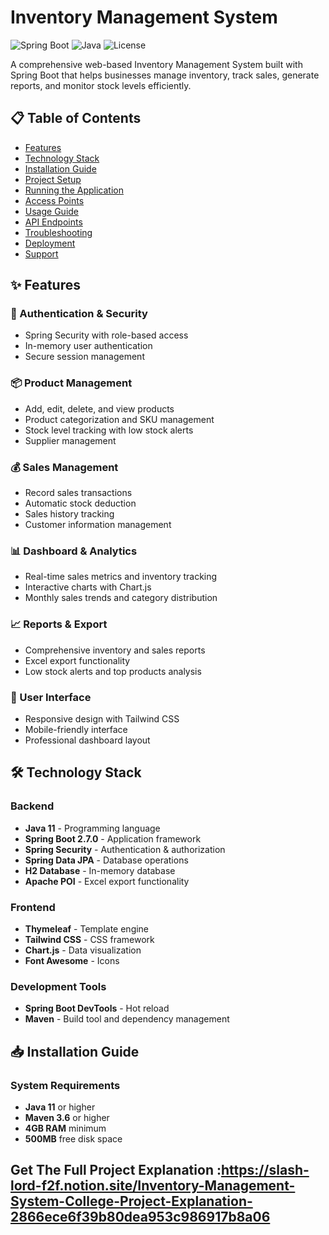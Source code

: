 

# Inventory Management System

![Spring Boot](https://img.shields.io/badge/Spring%20Boot-2.7.0-brightgreen)
![Java](https://img.shields.io/badge/Java-11-blue)
![License](https://img.shields.io/badge/License-MIT-green)

A comprehensive web-based Inventory Management System built with Spring Boot that helps businesses manage inventory, track sales, generate reports, and monitor stock levels efficiently.

## 📋 Table of Contents

- [Features](#features)
- [Technology Stack](#technology-stack)
- [Installation Guide](#installation-guide)
- [Project Setup](#project-setup)
- [Running the Application](#running-the-application)
- [Access Points](#access-points)
- [Usage Guide](#usage-guide)
- [API Endpoints](#api-endpoints)
- [Troubleshooting](#troubleshooting)
- [Deployment](#deployment)
- [Support](#support)

## ✨ Features

### 🔐 Authentication & Security
- Spring Security with role-based access
- In-memory user authentication
- Secure session management

### 📦 Product Management
- Add, edit, delete, and view products
- Product categorization and SKU management
- Stock level tracking with low stock alerts
- Supplier management

### 💰 Sales Management
- Record sales transactions
- Automatic stock deduction
- Sales history tracking
- Customer information management

### 📊 Dashboard & Analytics
- Real-time sales metrics and inventory tracking
- Interactive charts with Chart.js
- Monthly sales trends and category distribution

### 📈 Reports & Export
- Comprehensive inventory and sales reports
- Excel export functionality
- Low stock alerts and top products analysis

### 🎨 User Interface
- Responsive design with Tailwind CSS
- Mobile-friendly interface
- Professional dashboard layout

## 🛠 Technology Stack

### Backend
- **Java 11** - Programming language
- **Spring Boot 2.7.0** - Application framework
- **Spring Security** - Authentication & authorization
- **Spring Data JPA** - Database operations
- **H2 Database** - In-memory database
- **Apache POI** - Excel export functionality

### Frontend
- **Thymeleaf** - Template engine
- **Tailwind CSS** - CSS framework
- **Chart.js** - Data visualization
- **Font Awesome** - Icons

### Development Tools
- **Spring Boot DevTools** - Hot reload
- **Maven** - Build tool and dependency management

## 📥 Installation Guide

### System Requirements
- **Java 11** or higher
- **Maven 3.6** or higher
- **4GB RAM** minimum
- **500MB** free disk space


## Get The Full Project Explanation :https://slash-lord-f2f.notion.site/Inventory-Management-System-College-Project-Explanation-2866ece6f39b80dea953c986917b8a06
